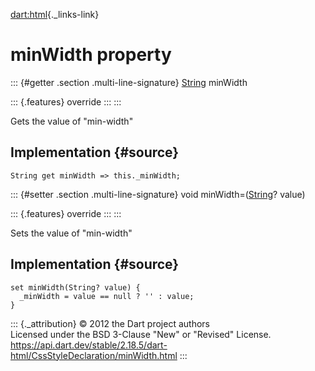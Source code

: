 [dart:html](../../dart-html/dart-html-library){._links-link}

minWidth property
=================

::: {#getter .section .multi-line-signature}
[String](../../dart-core/string-class) minWidth

::: {.features}
override
:::
:::

Gets the value of \"min-width\"

Implementation {#source}
--------------

``` {.language-dart data-language="dart"}
String get minWidth => this._minWidth;
```

::: {#setter .section .multi-line-signature}
void minWidth=([String](../../dart-core/string-class)? value)

::: {.features}
override
:::
:::

Sets the value of \"min-width\"

Implementation {#source}
--------------

``` {.language-dart data-language="dart"}
set minWidth(String? value) {
  _minWidth = value == null ? '' : value;
}
```

::: {._attribution}
© 2012 the Dart project authors\
Licensed under the BSD 3-Clause \"New\" or \"Revised\" License.\
<https://api.dart.dev/stable/2.18.5/dart-html/CssStyleDeclaration/minWidth.html>
:::
